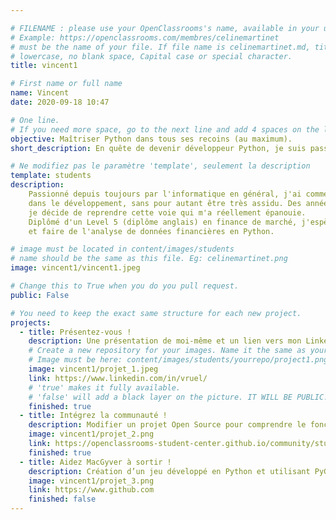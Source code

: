 ```yaml
---

# FILENAME : please use your OpenClassrooms's name, available in your url.
# Example: https://openclassrooms.com/membres/celinemartinet
# must be the name of your file. If file name is celinemartinet.md, title is celinemartinet.
# lowercase, no blank space, Capital case or special character.
title: vincent1

# First name or full name
name: Vincent
date: 2020-09-18 10:47

# One line.
# If you need more space, go to the next line and add 4 spaces on the left, as in 'description'.
objective: Maîtriser Python dans tous ses recoins (au maximum).
short_description: En quête de devenir développeur Python, je suis passionné par tout ce monde là. 

# Ne modifiez pas le paramètre 'template', seulement la description
template: students
description:
    Passionné depuis toujours par l'informatique en général, j'ai commencé assez tôt mes premiers pas
    dans le développement, sans pour autant être très assidu. Des années plus tard,
    je décide de reprendre cette voie qui m'a réellement épanouie.
    Diplômé d'un Level 5 (diplôme anglais) en finance de marché, j'espère pouvoir lier ces deux passions,
    et faire de l'analyse de données financières en Python.

# image must be located in content/images/students
# name should be the same as this file. Eg: celinemartinet.png
image: vincent1/vincent1.jpeg

# Change this to True when you do you pull request.
public: False

# You need to keep the exact same structure for each new project.
projects:
  - title: Présentez-vous !
    description: Une présentation de moi-même et un lien vers mon LinkedIn.
    # Create a new repository for your images. Name it the same as your nickname and profile picture.
    # Image must be here: content/images/students/yourrepo/project1.png
    image: vincent1/projet_1.jpeg
    link: https://www.linkedin.com/in/vruel/
    # 'true' makes it fully available.
    # 'false' will add a black layer on the picture. IT WILL BE PUBLIC!
    finished: true
  - title: Intégrez la communauté !
    description: Modifier un projet Open Source pour comprendre le fonctionnement de Git, de Github et des pull requests. 
    image: vincent1/projet_2.png
    link: https://openclassrooms-student-center.github.io/community/students/vincent1.html
    finished: true
  - title: Aidez MacGyver à sortir !
    description: Création d’un jeu développé en Python et utilisant PyGame.
    image: vincent1/projet_3.png
    link: https://www.github.com
    finished: false
---
```

